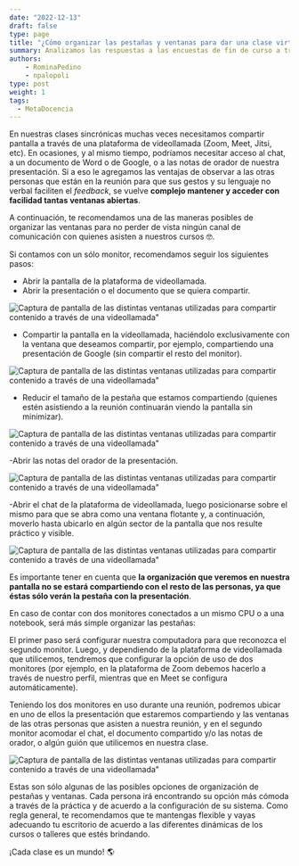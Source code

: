 ```yaml
---
date: "2022-12-13"
draft: false
type: page
title: "¿Cómo organizar las pestañas y ventanas para dar una clase virtual sincrónica?"
summary: Analizamos las respuestas a las encuestas de fin de curso a través de nubes de palabras.
authors: 
    - RominaPedino
    - npalopoli
type: post
weight: 1
tags: 
  - MetaDocencia
---
```



En nuestras clases sincrónicas muchas veces necesitamos compartir pantalla a través de una plataforma de videollamada (Zoom, Meet, Jitsi, etc). En ocasiones, y al mismo tiempo, podríamos necesitar acceso al chat, a un documento de Word o de Google, o a las notas de orador de nuestra presentación. Si a eso le agregamos las ventajas de observar a las otras personas que están en la reunión para que sus gestos y su lenguaje no verbal faciliten el *feedback*, se vuelve **complejo mantener y acceder con facilidad tantas ventanas abiertas**.

A continuación, te recomendamos una de las maneras posibles de organizar las ventanas para no perder de vista ningún canal de comunicación con quienes asisten a nuestros cursos 🤓. 

Si contamos con un sólo monitor, recomendamos seguir los siguientes pasos:
- Abrir la pantalla de la plataforma de videollamada. 
- Abrir la presentación o el documento que se quiera compartir.

![Captura de pantalla de las distintas ventanas utilizadas para compartir contenido a través de una videollamada"](https://www.metadocencia.org/img/organizar-ventanas/organizar-escritorio-1.jpg) 

- Compartir la pantalla en la videollamada, haciéndolo exclusivamente con la ventana que deseamos compartir, por ejemplo, compartiendo una presentación de Google (sin compartir el resto del monitor).

![Captura de pantalla de las distintas ventanas utilizadas para compartir contenido a través de una videollamada"](https://www.metadocencia.org/img/organizar-ventanas/organizar-escritorio-2.jpg) 

- Reducir el tamaño de la pestaña que estamos compartiendo (quienes estén asistiendo a la reunión continuarán viendo la pantalla sin minimizar).

![Captura de pantalla de las distintas ventanas utilizadas para compartir contenido a través de una videollamada"](https://www.metadocencia.org/img/organizar-ventanas/organizar-escritorio-3.jpg) 

-Abrir las notas del orador de la presentación.

![Captura de pantalla de las distintas ventanas utilizadas para compartir contenido a través de una videollamada"](https://www.metadocencia.org/img/organizar-ventanas/organizar-escritorio-4.jpg) 

-Abrir el chat  de la plataforma de videollamada, luego posicionarse sobre el mismo para que se abra como una ventana flotante y, a continuación, moverlo hasta ubicarlo en algún sector de la pantalla que nos resulte práctico y visible.

![Captura de pantalla de las distintas ventanas utilizadas para compartir contenido a través de una videollamada"](https://www.metadocencia.org/img/organizar-ventanas/organizar-escritorio-5.jpg) 

Es importante tener en cuenta que **la organización que veremos en nuestra pantalla no se estará compartiendo con el resto de las personas, ya que éstas sólo verán la pestaña con la presentación**. 

En caso de contar con dos monitores conectados a un mismo CPU o a una notebook, será más simple organizar las pestañas:

El primer paso será configurar nuestra computadora para que reconozca el segundo monitor. Luego, y dependiendo de la plataforma de videollamada que utilicemos, tendremos que configurar la opción de uso de dos monitores (por ejemplo, en la plataforma de Zoom debemos hacerlo a través de nuestro perfil, mientras que en Meet se configura automáticamente).

Teniendo los dos monitores en uso durante una reunión, podremos ubicar en uno de ellos la presentación que estaremos compartiendo y las ventanas de las otras personas que asisten a nuestra reunión, y en el segundo monitor acomodar el chat, el documento compartido y/o las notas de orador, o algún guión que utilicemos en nuestra clase.   

![Captura de pantalla de las distintas ventanas utilizadas para compartir contenido a través de una videollamada"](https://www.metadocencia.org/img/organizar-ventanas/organizar-escritorio-6.jpg) 

Estas son sólo algunas de las posibles opciones de organización de pestañas y ventanas. Cada persona irá encontrando su opción más cómoda a través de la práctica y de acuerdo a la configuración de su sistema. Como regla general, te recomendamos que te mantengas flexible y vayas adecuando tu escritorio de acuerdo a las diferentes dinámicas de los cursos o talleres que estés brindando. 

¡Cada clase es un mundo! 🌎
